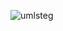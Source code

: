 
![umlsteg](https://user-images.githubusercontent.com/94338510/142864059-d5f34b2a-b654-4078-8f8e-fbe1d6a58023.PNG)
